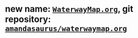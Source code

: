 # new name: [`WaterwayMap.org`](https://waterwaymap.org), git repository: [`amandasaurus/waterwaymap.org`](https://github.com/amandasaurus/waterwaymap.org)

